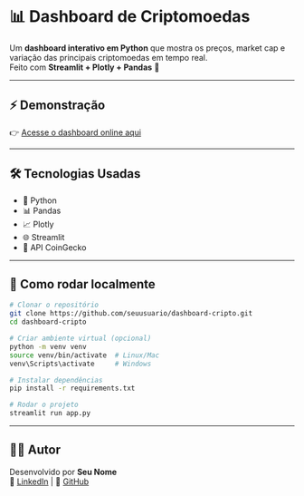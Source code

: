 # 📊 Dashboard de Criptomoedas

Um **dashboard interativo em Python** que mostra os preços, market cap e variação das principais criptomoedas em tempo real.  
Feito com **Streamlit + Plotly + Pandas** 🚀

---

## ⚡ Demonstração

👉 [Acesse o dashboard online aqui](https://dashboard-cripto-python-bnnzfv3qeqquzrkr7ggsmj.streamlit.app/) 

---

## 🛠 Tecnologias Usadas

- 🐍 Python  
- 📊 Pandas  
- 📈 Plotly  
- 🌐 Streamlit  
- 🔗 API CoinGecko  

---

## 🚀 Como rodar localmente

```bash
# Clonar o repositório
git clone https://github.com/seuusuario/dashboard-cripto.git
cd dashboard-cripto

# Criar ambiente virtual (opcional)
python -m venv venv
source venv/bin/activate  # Linux/Mac
venv\Scripts\activate     # Windows

# Instalar dependências
pip install -r requirements.txt

# Rodar o projeto
streamlit run app.py
```

---


## 👨‍💻 Autor

Desenvolvido por **Seu Nome**  
🔗 [LinkedIn]([https://linkedin.com/in/seu-perfil](https://www.linkedin.com/in/diogofigueirasantos/)) | 🐙 [GitHub]([https://github.com/seuusuario](https://github.com/DiogoSantoszxx))
